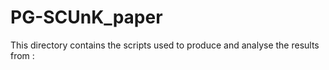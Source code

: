 # PG-SCUnK_paper

This directory contains the scripts used to produce and analyse the results from : 





